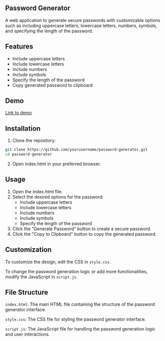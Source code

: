 ## Password Generator
A web application to generate secure passwords with customizable options such as including uppercase letters, lowercase letters, numbers, symbols, and specifying the length of the password.

## Features
- Include uppercase letters
- Include lowercase letters
- Include numbers
- Include symbols
- Specify the length of the password
- Copy generated password to clipboard
## Demo
[Link to demo](https://codepen.io/Shravan-Dalavi/pen/WNqjxVL)

## Installation
1. Clone the repository:
```bash
git clone https://github.com/yourusername/password-generator.git
cd password-generator
```
2. Open index.html in your preferred browser.

## Usage
1. Open the index.html file.
2. Select the desired options for the password:
   - Include uppercase letters
   - Include lowercase letters
   - Include numbers
   - Include symbols
   - Specify the length of the password
3. Click the "Generate Password" button to create a secure password.
4. Click the "Copy to Clipboard" button to copy the generated password.
   
## Customization
To customize the design, edit the CSS in `style.css`.

To change the password generation logic or add more functionalities, modify the JavaScript in `script.js`.

## File Structure
`index.html`: The main HTML file containing the structure of the password generator interface.

`style.css`: The CSS file for styling the password generator interface.

`script.js`: The JavaScript file for handling the password generation logic and user interactions.
